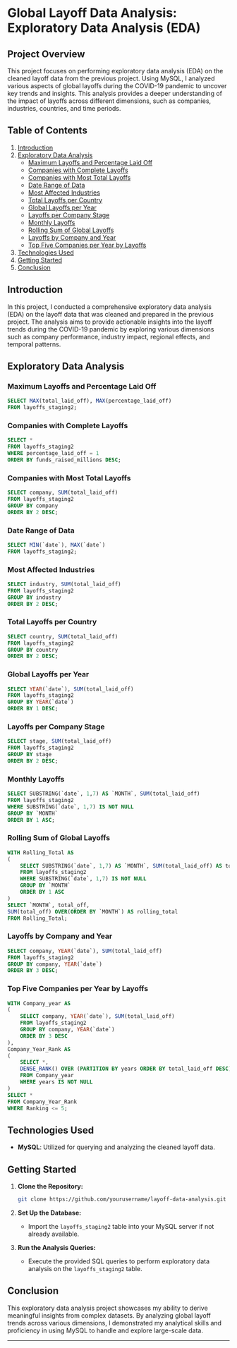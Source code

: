 # Global Layoff Data Analysis: Exploratory Data Analysis (EDA)

## Project Overview

This project focuses on performing exploratory data analysis (EDA) on the cleaned layoff data from the previous project. Using MySQL, I analyzed various aspects of global layoffs during the COVID-19 pandemic to uncover key trends and insights. This analysis provides a deeper understanding of the impact of layoffs across different dimensions, such as companies, industries, countries, and time periods.

## Table of Contents
1. [Introduction](#introduction)
2. [Exploratory Data Analysis](#exploratory-data-analysis)
    - [Maximum Layoffs and Percentage Laid Off](#maximum-layoffs-and-percentage-laid-off)
    - [Companies with Complete Layoffs](#companies-with-complete-layoffs)
    - [Companies with Most Total Layoffs](#companies-with-most-total-layoffs)
    - [Date Range of Data](#date-range-of-data)
    - [Most Affected Industries](#most-affected-industries)
    - [Total Layoffs per Country](#total-layoffs-per-country)
    - [Global Layoffs per Year](#global-layoffs-per-year)
    - [Layoffs per Company Stage](#layoffs-per-company-stage)
    - [Monthly Layoffs](#monthly-layoffs)
    - [Rolling Sum of Global Layoffs](#rolling-sum-of-global-layoffs)
    - [Layoffs by Company and Year](#layoffs-by-company-and-year)
    - [Top Five Companies per Year by Layoffs](#top-five-companies-per-year-by-layoffs)
3. [Technologies Used](#technologies-used)
4. [Getting Started](#getting-started)
5. [Conclusion](#conclusion)

## Introduction

In this project, I conducted a comprehensive exploratory data analysis (EDA) on the layoff data that was cleaned and prepared in the previous project. The analysis aims to provide actionable insights into the layoff trends during the COVID-19 pandemic by exploring various dimensions such as company performance, industry impact, regional effects, and temporal patterns.

## Exploratory Data Analysis

### Maximum Layoffs and Percentage Laid Off
```sql
SELECT MAX(total_laid_off), MAX(percentage_laid_off)
FROM layoffs_staging2;
```

### Companies with Complete Layoffs
```sql
SELECT * 
FROM layoffs_staging2
WHERE percentage_laid_off = 1
ORDER BY funds_raised_millions DESC;
```

### Companies with Most Total Layoffs
```sql
SELECT company, SUM(total_laid_off) 
FROM layoffs_staging2
GROUP BY company
ORDER BY 2 DESC;
```

### Date Range of Data
```sql
SELECT MIN(`date`), MAX(`date`)
FROM layoffs_staging2;
```

### Most Affected Industries
```sql
SELECT industry, SUM(total_laid_off) 
FROM layoffs_staging2
GROUP BY industry
ORDER BY 2 DESC;
```

### Total Layoffs per Country
```sql
SELECT country, SUM(total_laid_off) 
FROM layoffs_staging2
GROUP BY country
ORDER BY 2 DESC;
```

### Global Layoffs per Year
```sql
SELECT YEAR(`date`), SUM(total_laid_off) 
FROM layoffs_staging2
GROUP BY YEAR(`date`)
ORDER BY 1 DESC;
```

### Layoffs per Company Stage
```sql
SELECT stage, SUM(total_laid_off) 
FROM layoffs_staging2
GROUP BY stage
ORDER BY 2 DESC;
```

### Monthly Layoffs
```sql
SELECT SUBSTRING(`date`, 1,7) AS `MONTH`, SUM(total_laid_off)
FROM layoffs_staging2
WHERE SUBSTRING(`date`, 1,7) IS NOT NULL
GROUP BY `MONTH`
ORDER BY 1 ASC;
```

### Rolling Sum of Global Layoffs
```sql
WITH Rolling_Total AS
(
    SELECT SUBSTRING(`date`, 1,7) AS `MONTH`, SUM(total_laid_off) AS total_off
    FROM layoffs_staging2
    WHERE SUBSTRING(`date`, 1,7) IS NOT NULL
    GROUP BY `MONTH`
    ORDER BY 1 ASC
)
SELECT `MONTH`, total_off, 
SUM(total_off) OVER(ORDER BY `MONTH`) AS rolling_total
FROM Rolling_Total;
```

### Layoffs by Company and Year
```sql
SELECT company, YEAR(`date`), SUM(total_laid_off) 
FROM layoffs_staging2
GROUP BY company, YEAR(`date`)
ORDER BY 3 DESC;
```

### Top Five Companies per Year by Layoffs
```sql
WITH Company_year AS
(
    SELECT company, YEAR(`date`), SUM(total_laid_off) 
    FROM layoffs_staging2
    GROUP BY company, YEAR(`date`)
    ORDER BY 3 DESC
),
Company_Year_Rank AS
(
    SELECT *, 
    DENSE_RANK() OVER (PARTITION BY years ORDER BY total_laid_off DESC) AS Ranking
    FROM Company_year
    WHERE years IS NOT NULL
)
SELECT * 
FROM Company_Year_Rank
WHERE Ranking <= 5;
```

## Technologies Used

- **MySQL**: Utilized for querying and analyzing the cleaned layoff data.

## Getting Started

1. **Clone the Repository:**
   ```bash
   git clone https://github.com/yourusername/layoff-data-analysis.git
   ```

2. **Set Up the Database:**
   - Import the `layoffs_staging2` table into your MySQL server if not already available.

3. **Run the Analysis Queries:**
   - Execute the provided SQL queries to perform exploratory data analysis on the `layoffs_staging2` table.

## Conclusion

This exploratory data analysis project showcases my ability to derive meaningful insights from complex datasets. By analyzing global layoff trends across various dimensions, I demonstrated my analytical skills and proficiency in using MySQL to handle and explore large-scale data.

---
